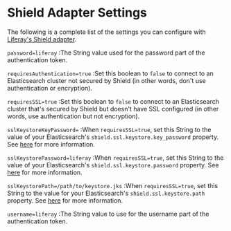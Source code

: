 # Shield Adapter Settings [](id=shield-adapter-settings)

The following is a complete list of the settings you can configure with
[Liferay's Shield adapter](discover/deployment/-/knowledge_base/7-0/shield).

`password=liferay`
:The String value used for the password part of the authentication token.

`requiresAuthentication=true`
:Set this boolean to `false` to connect to an Elasticsearch cluster not secured
by Shield (in other words, don't use authentication or encryption). 

`requiresSSL=true`
:Set this boolean to `false` to connect to an Elasticsearch cluster that's
secured by Shield but doesn't have SSL configured (in other words, use
authentication but not encryption).

`sslKeystoreKeyPassword=`
:When `requiresSSL=true`, set this String to the value of your Elasticsearch's
`shield.ssl.keystore.key_password` property. See
[here](https://www.elastic.co/guide/en/shield/2.2/ssl-tls.html#enable-ssl) for
more information.

`sslKeystorePassword=liferay`
:When `requiresSSL=true`, set this String to the value of your Elasticsearch's
`shield.ssl.keystore.password` property. See
[here](https://www.elastic.co/guide/en/shield/2.2/ssl-tls.html#enable-ssl) for
more information.

`sslKeystorePath=/path/to/keystore.jks`
:When `requiresSSL=true`, set this String to the value for your Elasticsearch's
`shield.ssl.keystore.path` property. See
[here](https://www.elastic.co/guide/en/shield/2.2/ssl-tls.html#enable-ssl) for
more information.

`username=liferay`
:The String value to use for the username part of the authentication token.
